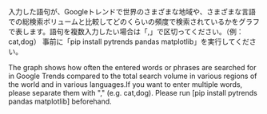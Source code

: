 入力した語句が、Googleトレンドで世界のさまざまな地域や、さまざまな言語での総検索ボリュームと比較してどのくらいの頻度で検索されているかをグラフで表します。語句を複数入力したい場合は「,」で区切ってください。（例：cat,dog）
事前に「pip install pytrends pandas matplotlib」を実行してください。



The graph shows how often the entered words or phrases are searched for in Google Trends compared to the total search volume in various regions of the world and in various languages.If you want to enter multiple words, please separate them with "," (e.g. cat,dog).
Please run [pip install pytrends pandas matplotlib] beforehand.